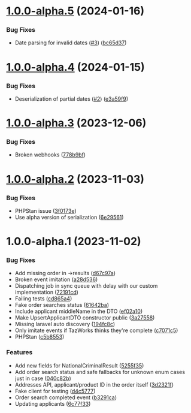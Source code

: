 # [1.0.0-alpha.5](https://github.com/tenantcloud/php-taz-works-sdk/compare/v1.0.0-alpha.4...v1.0.0-alpha.5) (2024-01-16)


### Bug Fixes

* Date parsing for invalid dates ([#3](https://github.com/tenantcloud/php-taz-works-sdk/issues/3)) ([bc65d37](https://github.com/tenantcloud/php-taz-works-sdk/commit/bc65d37015a671af6afc57575c5d5bd3a615c583))

# [1.0.0-alpha.4](https://github.com/tenantcloud/php-taz-works-sdk/compare/v1.0.0-alpha.3...v1.0.0-alpha.4) (2024-01-15)


### Bug Fixes

* Deserialization of partial dates ([#2](https://github.com/tenantcloud/php-taz-works-sdk/issues/2)) ([e3a59f9](https://github.com/tenantcloud/php-taz-works-sdk/commit/e3a59f90a90e78f8c13d0e462aab0ed2eac62fc9))

# [1.0.0-alpha.3](https://github.com/tenantcloud/php-taz-works-sdk/compare/v1.0.0-alpha.2...v1.0.0-alpha.3) (2023-12-06)


### Bug Fixes

* Broken webhooks ([778b9bf](https://github.com/tenantcloud/php-taz-works-sdk/commit/778b9bfc188ec78cac53a04a0375d97134a0ed38))

# [1.0.0-alpha.2](https://github.com/tenantcloud/php-taz-works-sdk/compare/v1.0.0-alpha.1...v1.0.0-alpha.2) (2023-11-03)


### Bug Fixes

* PHPStan issue ([3f0173e](https://github.com/tenantcloud/php-taz-works-sdk/commit/3f0173e6765cfada4078b1fe2c4f6dd1e21aa234))
* Use alpha version of serialization ([6e29561](https://github.com/tenantcloud/php-taz-works-sdk/commit/6e2956141745ce5f65555bb3e0548641a1035482))

# 1.0.0-alpha.1 (2023-11-02)


### Bug Fixes

* Add missing order in ->results ([d67c97a](https://github.com/tenantcloud/php-taz-works-sdk/commit/d67c97ab6899eb602438fde128e0ac141a685e9d))
* Broken event imitation ([a28d536](https://github.com/tenantcloud/php-taz-works-sdk/commit/a28d5369b327e324de1ae73d9a1bb9cb357d8224))
* Dispatching job in sync queue with delay with our custom implementation ([72191cd](https://github.com/tenantcloud/php-taz-works-sdk/commit/72191cd4469ff446aa897d7544baf66cfec6722f))
* Failing tests ([cd865a4](https://github.com/tenantcloud/php-taz-works-sdk/commit/cd865a4e14633d6632856f1b92363bfcfe5dc262))
* Fake order searches status ([61642ba](https://github.com/tenantcloud/php-taz-works-sdk/commit/61642ba60d3f8c4595d252034c83850e659e3fab))
* Include applicant middleName in the DTO ([ef02a10](https://github.com/tenantcloud/php-taz-works-sdk/commit/ef02a10407843608f6725606a09ed884055152d4))
* Make UpsertApplicantDTO constructor public ([3a27558](https://github.com/tenantcloud/php-taz-works-sdk/commit/3a275589e1dc359c4bdd8cfaba727042b4ff9940))
* Missing laravel auto discovery ([194fc8c](https://github.com/tenantcloud/php-taz-works-sdk/commit/194fc8c3ca3adb865e6dc70c9b49935220604e5c))
* Only imitate events if TazWorks thinks they're complete ([c7071c5](https://github.com/tenantcloud/php-taz-works-sdk/commit/c7071c546ad9db1198c7254894d9a7d0051eb617))
* PHPStan ([c5b8553](https://github.com/tenantcloud/php-taz-works-sdk/commit/c5b8553a578c93df5b4383bc9428c8d39b40c250))


### Features

* Add new fields for NationalCriminalResult ([5255f35](https://github.com/tenantcloud/php-taz-works-sdk/commit/5255f35e574835240924b0da20bf1f9a2e1450a0))
* Add order search status and safe fallbacks for unknown enum cases just in case ([040c82b](https://github.com/tenantcloud/php-taz-works-sdk/commit/040c82b9c08726338318c1fc1f5f99918e105733))
* Addresses API, applicant/product ID in the order itself ([3d2321f](https://github.com/tenantcloud/php-taz-works-sdk/commit/3d2321f33d918cc014fe7a3a0fd974b11385ee3d))
* Fake client for testing ([d4c5777](https://github.com/tenantcloud/php-taz-works-sdk/commit/d4c57777ea26fb0358900fe13912836f68fb5006))
* Order search completed event ([b3291ca](https://github.com/tenantcloud/php-taz-works-sdk/commit/b3291ca4a542c77d803b14604a421146ba3bc56e))
* Updating applicants ([6c77f33](https://github.com/tenantcloud/php-taz-works-sdk/commit/6c77f33b190fb48a01ee764f1218f9c082a1c707))
